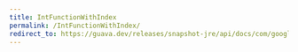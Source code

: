 ```yaml
---
title: IntFunctionWithIndex
permalink: /IntFunctionWithIndex/
redirect_to: https://guava.dev/releases/snapshot-jre/api/docs/com/google/common/collect/Streams.IntFunctionWithIndex.html
---
```

